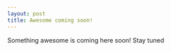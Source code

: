 ```yaml
---
layout: post
title: Awesome coming soon!
---
```


Something awesome is coming here soon! Stay tuned
